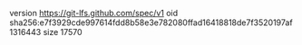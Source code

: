version https://git-lfs.github.com/spec/v1
oid sha256:e7f3929cde997614fdd8b58e3e782080ffad16418818de7f3520197af1316443
size 17570
